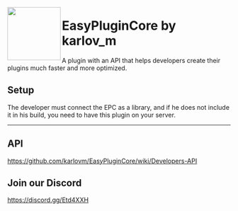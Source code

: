 

<p><img align=left width="120" src="https://i.imgur.com/GgdYuMM.png">

# EasyPluginCore by karlov_m

A plugin with an API that helps developers create their plugins much faster and more optimized.


## Setup
The developer must connect the EPC as a library, and if he does not include it in his build, you need to have this plugin on your server.
___

## API
https://github.com/karlovm/EasyPluginCore/wiki/Developers-API
   
   
## Join our Discord
https://discord.gg/Etd4XXH
   
